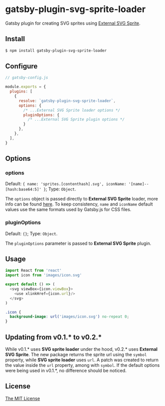 # gatsby-plugin-svg-sprite-loader

Gatsby plugin for creating SVG sprites using [External SVG Sprite][1].

[1]: https://github.com/bensampaio/external-svg-sprite-loader

## Install

```bash
$ npm install gatsby-plugin-svg-sprite-loader
```

## Configure

```javascript
// gatsby-config.js

module.exports = {
  plugins: [
    {
      resolve: `gatsby-plugin-svg-sprite-loader`,
      options: {
        /* ...External SVG Sprite loader options */
        pluginOptions: {
          /* ...External SVG Sprite plugin options */
        }
      },
    },
  ],
}
```

## Options

### options

Default:
`{ name: 'sprites.[contenthash].svg', iconName: '[name]--[hash:base64:5]' }`;
Type: `Object`.

The `options` object is passed directly to __External SVG Sprite__ loader, more
info can be found [here][2]. To keep consistency, `name` and `iconName` default
values use the same formats used by Gatsby.js for CSS files.

[2]: https://github.com/bensampaio/external-svg-sprite-loader#options

### pluginOptions

Default: `{}`; Type: `Object`.

The `pluginOptions` parameter is passed to __External SVG Sprite__ plugin.

## Usage

```javascript
import React from 'react'
import icon from 'images/icon.svg'

export default () => (
  <svg viewBox={icon.viewBox}>
    <use xlinkHref={icon.url}/>
  </svg>
)
```

```css
.icon {
  background-image: url('images/icon.svg') no-repeat 0;
}
```

## Updating from v0.1.* to v0.2.*

While v0.1.* uses __SVG sprite loader__ under the hood, v0.2.* uses
__External SVG Sprite__. The new package returns the sprite url using the
`symbol` property, while __SVG sprite loader__ uses `url`. A patch was created
to return the value inside the `url` property, among with `symbol`. If the
default options were being used in v0.1.*, no difference should be noticed.

## License

[The MIT License](./LICENSE)
